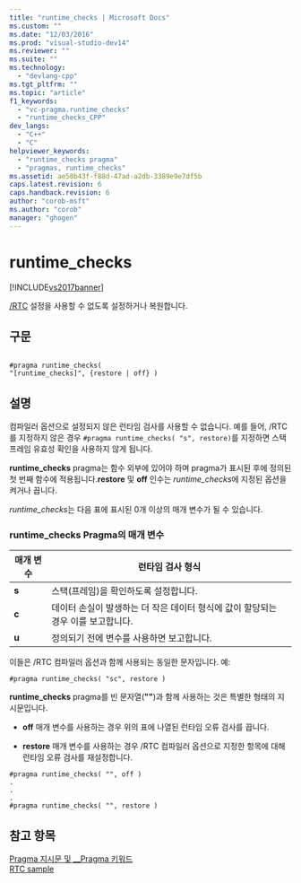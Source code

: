 ```yaml
---
title: "runtime_checks | Microsoft Docs"
ms.custom: ""
ms.date: "12/03/2016"
ms.prod: "visual-studio-dev14"
ms.reviewer: ""
ms.suite: ""
ms.technology: 
  - "devlang-cpp"
ms.tgt_pltfrm: ""
ms.topic: "article"
f1_keywords: 
  - "vc-pragma.runtime_checks"
  - "runtime_checks_CPP"
dev_langs: 
  - "C++"
  - "C"
helpviewer_keywords: 
  - "runtime_checks pragma"
  - "pragmas, runtime_checks"
ms.assetid: ae50b43f-f88d-47ad-a2db-3389e9e7df5b
caps.latest.revision: 6
caps.handback.revision: 6
author: "corob-msft"
ms.author: "corob"
manager: "ghogen"
---
```

# runtime_checks
[!INCLUDE[vs2017banner](../assembler/inline/includes/vs2017banner.md)]

[\/RTC](../build/reference/rtc-run-time-error-checks.md) 설정을 사용할 수 없도록 설정하거나 복원합니다.  
  
## 구문  
  
```  
  
#pragma runtime_checks(  
"[runtime_checks]", {restore | off} )  
```  
  
## 설명  
 컴파일러 옵션으로 설정되지 않은 런타임 검사를 사용할 수 없습니다. 예를 들어, \/RTC를 지정하지 않은 경우 `#pragma runtime_checks( "s", restore)`를 지정하면 스택 프레임 유효성 확인을 사용하지 않게 됩니다.  
  
 **runtime\_checks** pragma는 함수 외부에 있어야 하며 pragma가 표시된 후에 정의된 첫 번째 함수에 적용됩니다.**restore** 및 **off** 인수는 *runtime\_checks*에 지정된 옵션을 켜거나 끕니다.  
  
 *runtime\_checks*는 다음 표에 표시된 0개 이상의 매개 변수가 될 수 있습니다.  
  
### runtime\_checks Pragma의 매개 변수  
  
|매개 변수|런타임 검사 형식|  
|-----------|---------------|  
|**s**|스택\(프레임\)을 확인하도록 설정합니다.|  
|**c**|데이터 손실이 발생하는 더 작은 데이터 형식에 값이 할당되는 경우 이를 보고합니다.|  
|**u**|정의되기 전에 변수를 사용하면 보고합니다.|  
  
 이들은 \/RTC 컴파일러 옵션과 함께 사용되는 동일한 문자입니다. 예:  
  
```  
#pragma runtime_checks( "sc", restore )  
```  
  
 **runtime\_checks** pragma를 빈 문자열\(**""**\)과 함께 사용하는 것은 특별한 형태의 지시문입니다.  
  
-   **off** 매개 변수를 사용하는 경우 위의 표에 나열된 런타임 오류 검사를 끕니다.  
  
-   **restore** 매개 변수를 사용하는 경우 \/RTC 컴파일러 옵션으로 지정한 항목에 대해 런타임 오류 검사를 재설정합니다.  
  
```  
#pragma runtime_checks( "", off )  
.  
.  
.  
#pragma runtime_checks( "", restore )   
```  
  
## 참고 항목  
 [Pragma 지시문 및 \_\_Pragma 키워드](../preprocessor/pragma-directives-and-the-pragma-keyword.md)   
 [RTC sample](http://msdn.microsoft.com/ko-kr/b3415b09-f6fd-43dc-8c02-9a910bc2574e)